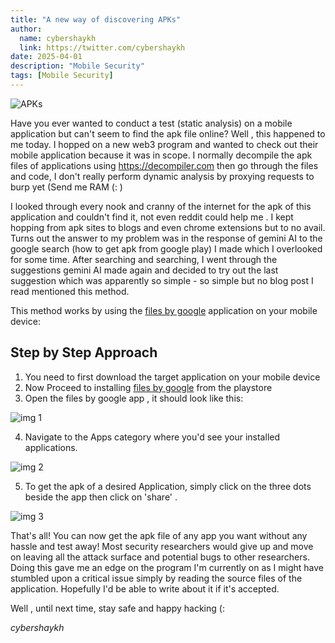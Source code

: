```yaml
---
title: "A new way of discovering APKs"
author: 
  name: cybershaykh
  link: https://twitter.com/cybershaykh
date: 2025-04-01
description: "Mobile Security"
tags: [Mobile Security] 
---
```


![APKs](assets/img/apk.jpg)

Have you ever wanted to conduct a test (static analysis) on a mobile application but can't seem to find the apk file online? Well , this happened to me today. I hopped on a new web3 program and wanted to check out their mobile application because it was in scope. I normally decompile the apk files of applications using https://decompiler.com then go through the files and code, I don't really perform dynamic analysis by proxying requests to burp yet  (Send me RAM (: )

I looked through every nook and cranny of the internet for the apk of this application and  couldn't find it, not even reddit could help me . I kept hopping from apk sites to blogs and even chrome extensions but to no avail. Turns out the answer to my problem was in the response of gemini AI to the google search (how to get apk from google play) I made which I overlooked for some time. After searching and searching, I went through the suggestions gemini AI made again and decided to try out the last suggestion which was apparently so simple - so simple but no blog post I read mentioned this method. 

This method works by using the [files by google](https://play.google.com/store/search?q=files%20by%20google&c=apps) application on your mobile device:

## Step by Step Approach

1. You need to first download the target application on your mobile device
2. Now Proceed to installing [files by google](https://play.google.com/store/search?q=files%20by%20google&c=apps) from the playstore
3. Open the files by google app , it should look like this:

![img 1](assets/img/img1.jpg)

4. Navigate to the Apps category where you'd see your installed applications. 

![img 2](assets/img/img2.jpg)

5. To get the apk of a desired Application, simply click on the three dots beside the app then click on 'share' .

![img 3](assets/img/img3.jpg)

That's all! You can now get the apk file of any app you want without any hassle and test away!
Most security researchers would give up and move on leaving all the attack surface and potential bugs to other researchers. Doing this gave me an edge on the program I'm currently on as I might have stumbled upon a critical issue simply by reading the source files of the application. Hopefully I'd be able to write about it if it's accepted. 

Well , until next time, stay safe and happy hacking (:

_cybershaykh_
